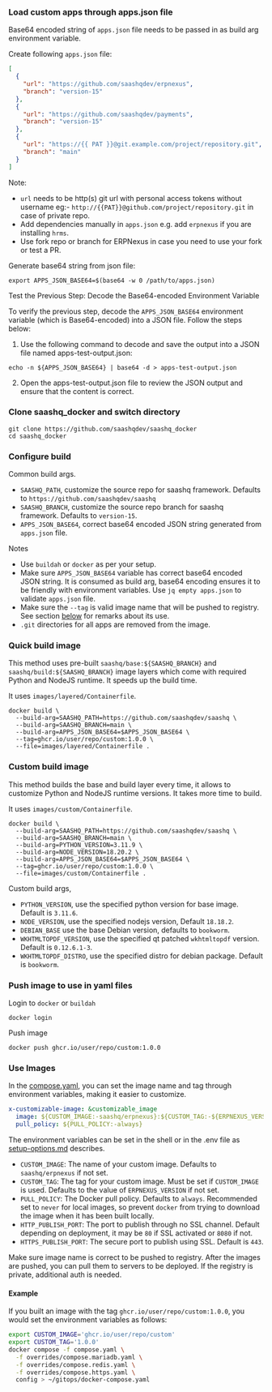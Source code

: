 ### Load custom apps through apps.json file

Base64 encoded string of `apps.json` file needs to be passed in as build arg environment variable.

Create following `apps.json` file:

```json
[
  {
    "url": "https://github.com/saashqdev/erpnexus",
    "branch": "version-15"
  },
  {
    "url": "https://github.com/saashqdev/payments",
    "branch": "version-15"
  },
  {
    "url": "https://{{ PAT }}@git.example.com/project/repository.git",
    "branch": "main"
  }
]
```

Note:

- `url` needs to be http(s) git url with personal access tokens without username eg:- `http://{{PAT}}@github.com/project/repository.git` in case of private repo.
- Add dependencies manually in `apps.json` e.g. add `erpnexus` if you are installing `hrms`.
- Use fork repo or branch for ERPNexus in case you need to use your fork or test a PR.

Generate base64 string from json file:

```shell
export APPS_JSON_BASE64=$(base64 -w 0 /path/to/apps.json)
```

Test the Previous Step: Decode the Base64-encoded Environment Variable

To verify the previous step, decode the `APPS_JSON_BASE64` environment variable (which is Base64-encoded) into a JSON file. Follow the steps below:

1. Use the following command to decode and save the output into a JSON file named apps-test-output.json:

```shell
echo -n ${APPS_JSON_BASE64} | base64 -d > apps-test-output.json
```

2. Open the apps-test-output.json file to review the JSON output and ensure that the content is correct.

### Clone saashq_docker and switch directory

```shell
git clone https://github.com/saashqdev/saashq_docker
cd saashq_docker
```

### Configure build

Common build args.

- `SAASHQ_PATH`, customize the source repo for saashq framework. Defaults to `https://github.com/saashqdev/saashq`
- `SAASHQ_BRANCH`, customize the source repo branch for saashq framework. Defaults to `version-15`.
- `APPS_JSON_BASE64`, correct base64 encoded JSON string generated from `apps.json` file.

Notes

- Use `buildah` or `docker` as per your setup.
- Make sure `APPS_JSON_BASE64` variable has correct base64 encoded JSON string. It is consumed as build arg, base64 encoding ensures it to be friendly with environment variables. Use `jq empty apps.json` to validate `apps.json` file.
- Make sure the `--tag` is valid image name that will be pushed to registry. See section [below](#use-images) for remarks about its use.
- `.git` directories for all apps are removed from the image.

### Quick build image

This method uses pre-built `saashq/base:${SAASHQ_BRANCH}` and `saashq/build:${SAASHQ_BRANCH}` image layers which come with required Python and NodeJS runtime. It speeds up the build time.

It uses `images/layered/Containerfile`.

```shell
docker build \
  --build-arg=SAASHQ_PATH=https://github.com/saashqdev/saashq \
  --build-arg=SAASHQ_BRANCH=main \
  --build-arg=APPS_JSON_BASE64=$APPS_JSON_BASE64 \
  --tag=ghcr.io/user/repo/custom:1.0.0 \
  --file=images/layered/Containerfile .
```

### Custom build image

This method builds the base and build layer every time, it allows to customize Python and NodeJS runtime versions. It takes more time to build.

It uses `images/custom/Containerfile`.

```shell
docker build \
  --build-arg=SAASHQ_PATH=https://github.com/saashqdev/saashq \
  --build-arg=SAASHQ_BRANCH=main \
  --build-arg=PYTHON_VERSION=3.11.9 \
  --build-arg=NODE_VERSION=18.20.2 \
  --build-arg=APPS_JSON_BASE64=$APPS_JSON_BASE64 \
  --tag=ghcr.io/user/repo/custom:1.0.0 \
  --file=images/custom/Containerfile .
```

Custom build args,

- `PYTHON_VERSION`, use the specified python version for base image. Default is `3.11.6`.
- `NODE_VERSION`, use the specified nodejs version, Default `18.18.2`.
- `DEBIAN_BASE` use the base Debian version, defaults to `bookworm`.
- `WKHTMLTOPDF_VERSION`, use the specified qt patched `wkhtmltopdf` version. Default is `0.12.6.1-3`.
- `WKHTMLTOPDF_DISTRO`, use the specified distro for debian package. Default is `bookworm`.

### Push image to use in yaml files

Login to `docker` or `buildah`

```shell
docker login
```

Push image

```shell
docker push ghcr.io/user/repo/custom:1.0.0
```

### Use Images

In the [compose.yaml](../compose.yaml), you can set the image name and tag through environment variables, making it easier to customize.

```yaml
x-customizable-image: &customizable_image
  image: ${CUSTOM_IMAGE:-saashq/erpnexus}:${CUSTOM_TAG:-${ERPNEXUS_VERSION:?No ERPNexus version or tag set}}
  pull_policy: ${PULL_POLICY:-always}
```

The environment variables can be set in the shell or in the .env file as [setup-options.md](setup-options.md) describes.

- `CUSTOM_IMAGE`: The name of your custom image. Defaults to `saashq/erpnexus` if not set.
- `CUSTOM_TAG`: The tag for your custom image. Must be set if `CUSTOM_IMAGE` is used. Defaults to the value of `ERPNEXUS_VERSION` if not set.
- `PULL_POLICY`: The Docker pull policy. Defaults to `always`. Recommended set to `never` for local images, so prevent `docker` from trying to download the image when it has been built locally.
- `HTTP_PUBLISH_PORT`: The port to publish through no SSL channel. Default depending on deployment, it may be `80` if SSL activated or `8080` if not.
- `HTTPS_PUBLISH_PORT`: The secure port to publish using SSL. Default is `443`.

Make sure image name is correct to be pushed to registry. After the images are pushed, you can pull them to servers to be deployed. If the registry is private, additional auth is needed.

#### Example

If you built an image with the tag `ghcr.io/user/repo/custom:1.0.0`, you would set the environment variables as follows:

```bash
export CUSTOM_IMAGE='ghcr.io/user/repo/custom'
export CUSTOM_TAG='1.0.0'
docker compose -f compose.yaml \
  -f overrides/compose.mariadb.yaml \
  -f overrides/compose.redis.yaml \
  -f overrides/compose.https.yaml \
  config > ~/gitops/docker-compose.yaml
```
